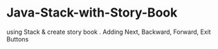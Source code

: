# Java-Stack-with-Story-Book
using Stack &amp; create story book . Adding Next, Backward, Forward, Exit Buttons 
